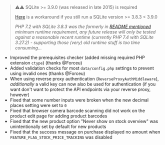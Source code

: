 > ⚠️⚠️ SQLite >= 3.9.0 (was released in late 2015) is required
>
> [Here](https://github.com/grocy/grocy/issues/1209#issuecomment-749760765) is a workaround if you still run a SQLite version >= 3.8.3 < 3.9.0
>
> _PHP 7.2 with SQLite 3.8.3 was the formerly in [README mentioned](https://github.com/grocy/grocy#how-to-install) minimum runtime requirement, any future release will only be tested against a reasonable recent runtime (currently PHP 7.4 with SQLite 3.27.2) - supporting those (very) old runtime stuff is too time consuming..._

- Improved the prerequisites checker (added missing required PHP extension `ctype`) (thanks @Forceu)
- Added validation checks for most `data/config.php` settings to prevent using invalid ones (thanks @Forceu)
- When using reverse proxy authentication (`ReverseProxyAuthMiddleware`), _additionally_ a valid key can now also be used for authentication (if you want don't want to protect the API endpoints via your reverse proxy, however)
- Fixed that some number inputs were broken when the new decimal places setting were set to `0`
- Fixed that browser camera barcode scanning did not work on the product edit page for adding product barcodes
- Fixed that the new product option "Never show on stock overview" was unintentionally set by default for new products
- Fixed that the success message on purchase displayed no amount when `FEATURE_FLAG_STOCK_PRICE_TRACKING` was disabled
